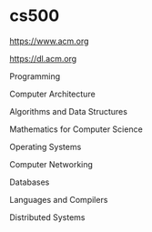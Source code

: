 # cs500

https://www.acm.org

https://dl.acm.org


Programming

Computer Architecture

Algorithms and Data Structures

Mathematics for Computer Science

Operating Systems

Computer Networking

Databases

Languages and Compilers

Distributed Systems


